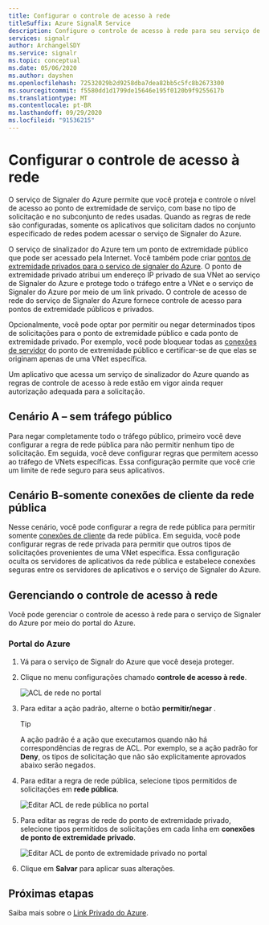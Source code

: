 ```yaml
---
title: Configurar o controle de acesso à rede
titleSuffix: Azure SignalR Service
description: Configure o controle de acesso à rede para seu serviço de Signaler do Azure.
services: signalr
author: ArchangelSDY
ms.service: signalr
ms.topic: conceptual
ms.date: 05/06/2020
ms.author: dayshen
ms.openlocfilehash: 72532029b2d9258dba7dea82bb5c5fc8b2673300
ms.sourcegitcommit: f5580dd1d1799de15646e195f0120b9f9255617b
ms.translationtype: MT
ms.contentlocale: pt-BR
ms.lasthandoff: 09/29/2020
ms.locfileid: "91536215"
---
```

# <a name="configure-network-access-control"></a>Configurar o controle de acesso à rede

O serviço de Signaler do Azure permite que você proteja e controle o nível de acesso ao ponto de extremidade de serviço, com base no tipo de solicitação e no subconjunto de redes usadas. Quando as regras de rede são configuradas, somente os aplicativos que solicitam dados no conjunto especificado de redes podem acessar o serviço de Signaler do Azure.

O serviço de sinalizador do Azure tem um ponto de extremidade público que pode ser acessado pela Internet. Você também pode criar [pontos de extremidade privados para o serviço de signaler do Azure](howto-private-endpoints.md). O ponto de extremidade privado atribui um endereço IP privado de sua VNet ao serviço de Signaler do Azure e protege todo o tráfego entre a VNet e o serviço de Signaler do Azure por meio de um link privado. O controle de acesso de rede do serviço de Signaler do Azure fornece controle de acesso para pontos de extremidade públicos e privados.

Opcionalmente, você pode optar por permitir ou negar determinados tipos de solicitações para o ponto de extremidade público e cada ponto de extremidade privado. Por exemplo, você pode bloquear todas as [conexões de servidor](signalr-concept-internals.md#server-connections) do ponto de extremidade público e certificar-se de que elas se originam apenas de uma VNet específica.

Um aplicativo que acessa um serviço de sinalizador do Azure quando as regras de controle de acesso à rede estão em vigor ainda requer autorização adequada para a solicitação.

## <a name="scenario-a---no-public-traffic"></a>Cenário A – sem tráfego público

Para negar completamente todo o tráfego público, primeiro você deve configurar a regra de rede pública para não permitir nenhum tipo de solicitação. Em seguida, você deve configurar regras que permitem acesso ao tráfego de VNets específicas. Essa configuração permite que você crie um limite de rede seguro para seus aplicativos.

## <a name="scenario-b---only-client-connections-from-public-network"></a>Cenário B-somente conexões de cliente da rede pública

Nesse cenário, você pode configurar a regra de rede pública para permitir somente [conexões de cliente](signalr-concept-internals.md#client-connections) da rede pública. Em seguida, você pode configurar regras de rede privada para permitir que outros tipos de solicitações provenientes de uma VNet específica. Essa configuração oculta os servidores de aplicativos da rede pública e estabelece conexões seguras entre os servidores de aplicativos e o serviço de Signaler do Azure.

## <a name="managing-network-access-control"></a>Gerenciando o controle de acesso à rede

Você pode gerenciar o controle de acesso à rede para o serviço de Signaler do Azure por meio do portal do Azure.

### <a name="azure-portal"></a>Portal do Azure

1. Vá para o serviço de Signalr do Azure que você deseja proteger.

1. Clique no menu configurações chamado **controle de acesso à rede**.

    ![ACL de rede no portal](media/howto-network-access-control/portal.png)

1. Para editar a ação padrão, alterne o botão **permitir/negar** .

    > [!TIP]
    > A ação padrão é a ação que executamos quando não há correspondências de regras de ACL. Por exemplo, se a ação padrão for **Deny**, os tipos de solicitação que não são explicitamente aprovados abaixo serão negados.

1. Para editar a regra de rede pública, selecione tipos permitidos de solicitações em **rede pública**.

    ![Editar ACL de rede pública no portal ](media/howto-network-access-control/portal-public-network.png)

1. Para editar as regras de rede do ponto de extremidade privado, selecione tipos permitidos de solicitações em cada linha em **conexões de ponto de extremidade privado**.

    ![Editar ACL de ponto de extremidade privado no portal ](media/howto-network-access-control/portal-private-endpoint.png)

1. Clique em **Salvar** para aplicar suas alterações.

## <a name="next-steps"></a>Próximas etapas

Saiba mais sobre o [Link Privado do Azure](/azure/private-link/private-link-overview).
